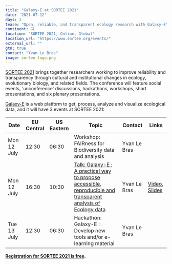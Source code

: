 ```yaml
---
title: "Galaxy-E at SORTEE 2021"
date: '2021-07-12'
days: 3
tease: "Open, reliable, and transparent ecology research with Galaxy-E"
continent: GL
location: "SORTEE 2021, Online, Global"
location_url: "https://www.sortee.org/events/"
external_url: ""
gtn: true
contact: "Yvan Le Bras"
image: sortee-logo.png
---
```


[SORTEE 2021](https://www.sortee.org/events/) brings together researchers working to improve reliability and transparency through cultural and institutional changes in ecology, evolutionary biology, and related fields. The conference will feature social events, 'unconference' discussions, hackathons, workshops, short presentations, and six plenary presentations.

[Galaxy-E](/src/use/ecology/index.md) is a web platform to get, process, analyze and visualize ecological data, and it will have 3 events at SORTEE 2021:

| Date | EU Central | US Eastern | Topic | Contact | Links |
| --- | --- | --- | --- | --- | --- |
| Mon 12 July | 12:30 | 06:30 | Workshop: FAIRness for Biodiversity data and analysis | Yvan Le Bras | &nbsp; |
| Mon 12 July | 16:30 | 10:30 | [Talk: Galaxy-E : A practical way to propose accessible, reproducible and transparent analysis of Ecology data](https://osf.io/frk5v/) | Yvan Le Bras | [Video](http://data-access.cesgo.org/index.php/s/F3rEJlgK1wZmLQQ/download), [Slides](https://osf.io/n7d5p/) |
| Tue 13 July | 12:30 | 06:30 | Hackathon: Galaxy-E : Develop new tools and/or e-learning material | Yvan Le Bras | &nbsp; |

**[Registration for SORTEE 2021 is free](https://www.eventbrite.co.uk/e/sortee-conference-2021-registration-154693776249).**


